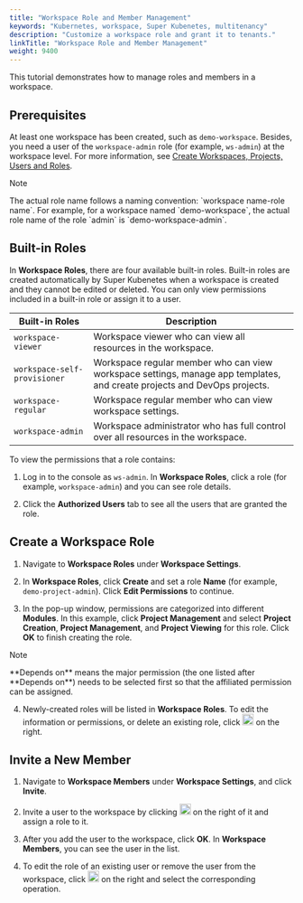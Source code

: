 ```yaml
---
title: "Workspace Role and Member Management"
keywords: "Kubernetes, workspace, Super Kubenetes, multitenancy"
description: "Customize a workspace role and grant it to tenants."
linkTitle: "Workspace Role and Member Management"
weight: 9400
---
```


This tutorial demonstrates how to manage roles and members in a workspace.

## Prerequisites

At least one workspace has been created, such as `demo-workspace`. Besides, you need a user of the `workspace-admin` role (for example, `ws-admin`) at the workspace level. For more information, see [Create Workspaces, Projects, Users and Roles](../../quick-start/create-workspace-and-project/).

<div className="notices note">
  <p>Note</p>
  <div>
    The actual role name follows a naming convention: `workspace name-role name`. For example, for a workspace named `demo-workspace`, the actual role name of the role `admin` is `demo-workspace-admin`.
  </div>
</div> 

## Built-in Roles

In **Workspace Roles**, there are four available built-in roles. Built-in roles are created automatically by Super Kubenetes when a workspace is created and they cannot be edited or deleted. You can only view permissions included in a built-in role or assign it to a user.

  <table>
  <thead>
  <tr>
    <th>
      Built-in Roles
    </th>
    <th>
      Description
    </th>
  </tr>
  </thead>
  <tbody>
  <tr>
    <td>
      <code>workspace-viewer</code>
    </td>
    <td>
      Workspace viewer who can view all resources in the workspace.
    </td>
  </tr>
  <tr>
    <td>
      <code>workspace-self-provisioner</code>
    </td>
    <td>
      Workspace regular member who can view workspace settings, manage app templates, and create projects and DevOps projects.
    </td>
  </tr>
  <tr>
    <td>
      <code>workspace-regular</code>
    </td>
    <td>
      Workspace regular member who can view workspace settings.
    </td>
  </tr>
  <tr>
    <td>
      <code>workspace-admin</code>
    </td>
    <td>
      Workspace administrator who has full control over all resources in the workspace.
    </td>
  </tr>
  </tbody>
  </table>

To view the permissions that a role contains:

1. Log in to the console as `ws-admin`. In **Workspace Roles**, click a role (for example, `workspace-admin`) and you can see role details.

2. Click the **Authorized Users** tab to see all the users that are granted the role.

## Create a Workspace Role

1. Navigate to **Workspace Roles** under **Workspace Settings**.

2. In **Workspace Roles**, click **Create** and set a role **Name** (for example, `demo-project-admin`). Click **Edit Permissions** to continue.

3. In the pop-up window, permissions are categorized into different **Modules**. In this example, click **Project Management** and select **Project Creation**, **Project Management**, and **Project Viewing** for this role. Click **OK** to finish creating the role.

  <div className="notices note">
    <p>Note</p>
    <div>
      **Depends on** means the major permission (the one listed after **Depends on**) needs to be selected first so that the affiliated permission can be assigned.
    </div>
  </div> 

4. Newly-created roles will be listed in **Workspace Roles**. To edit the information or permissions, or delete an existing role, click <img src="/dist/assets/docs/v3.3/workspace-administration/role-and-member-management/three-dots.png" height="20px" alt="icon"> on the right.

## Invite a New Member

1. Navigate to **Workspace Members** under **Workspace Settings**, and click **Invite**.
2. Invite a user to the workspace by clicking <img src="/dist/assets/docs/v3.3/workspace-administration/role-and-member-management/add.png" height="20px" alt="icon"> on the right of it and assign a role to it.

3. After you add the user to the workspace, click **OK**. In **Workspace Members**, you can see the user in the list.

4. To edit the role of an existing user or remove the user from the workspace, click <img src="/dist/assets/docs/v3.3/workspace-administration/role-and-member-management/three-dots.png" height="20px" alt="icon"> on the right and select the corresponding operation.
